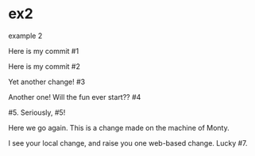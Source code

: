 # ex2
example 2



Here is my commit #1



Here is my commit #2


Yet another change! #3


Another one! Will the fun ever start??  #4


#5. Seriously, #5!


Here we go again. This is a change made on the machine of Monty.


I see your local change, and raise you one web-based change. Lucky #7.
